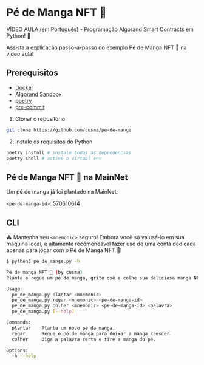 # Pé de Manga NFT 🥭

[VÍDEO AULA (em Português)](https://www.youtube.com/watch?v=Wl2JDXudGrM) - Programação Algorand Smart Contracts em Python! 🐍

Assista a explicação passo-a-passo do exemplo Pé de Manga NFT 🥭 na vídeo aula!

## Prerequisitos

- [Docker](https://www.docker.com/)
- [Algorand Sandbox](https://github.com/algorand/sandbox)
- [poetry](https://python-poetry.org/)
- [pre-commit](https://pre-commit.com/)

1. Clonar o repositório

```bash
git clone https://github.com/cusma/pe-de-manga
```

2. Instale os requisitos do Python

```bash
poetry install # instale todas as dependências
poetry shell # active o virtual env
```

## Pé de Manga NFT 🥭 na MainNet
Um pé de manga já foi plantado na MainNet:

`<pe-de-manga-id>`: [570610614](https://algoexplorer.io/application/570610614)

## CLI

⚠️ Mantenha seu `<mnemonic>` seguro! Embora você só vá usá-lo em sua máquina
local, é altamente recomendável fazer uso de uma conta dedicada apenas para
jogar com o Pé de Manga NFT 🥭!

```bash
$ python3 pe_de_manga.py -h

Pé de manga NFT 🥭 (by cusma)
Plante e regue um pé de manga, grite oxê e colhe sua deliciosa manga NFT!

Usage:
  pe_de_manga.py plantar <mnemonic>
  pe_de_manga.py regar <mnemonic> <pe-de-manga-id>
  pe_de_manga.py colher <mnemonic> <pe-de-manga-id> <palavra>
  pe_de_manga.py [--help]

Commands:
  plantar    Plante um novo pé de manga.
  regar      Regue o pé de manga para deixar a manga crescer.
  colher     Diga a palavra certa e tire a manga do pé.

Options:
  -h --help
```
